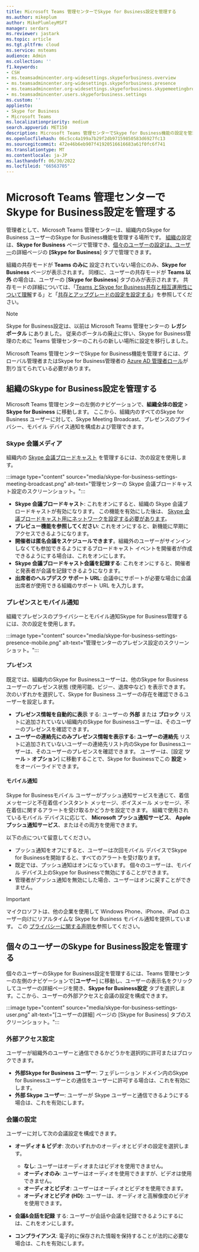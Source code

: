 ```yaml
---
title: Microsoft Teams 管理センターでSkype for Business設定を管理する
ms.author: mikeplum
author: MikePlumleyMSFT
manager: serdars
ms.reviewer: jastark
ms.topic: article
ms.tgt.pltfrm: cloud
ms.service: msteams
audience: Admin
ms.collection: ''
f1.keywords:
- CSH
- ms.teamsadmincenter.org-widesettings.skypeforbusiness.overview
- ms.teamsadmincenter.org-widesettings.skypeforbusiness.presence
- ms.teamsadmincenter.org-widesettings.skypeforbusiness.skypemeetingbroadcast
- ms.teamsadmincenter.users.skypeforbusiness.settings
ms.custom: ''
appliesto:
- Skype for Business
- Microsoft Teams
ms.localizationpriority: medium
search.appverid: MET150
description: Microsoft Teams 管理センターでSkype for Business機能の設定を管理する方法について説明します。
ms.openlocfilehash: 06c5cc4a199a7b29f2db97159850583d6927fc13
ms.sourcegitcommit: 472e46b6eb907f41920516616683a61f0fc6f741
ms.translationtype: MT
ms.contentlocale: ja-JP
ms.lasthandoff: 06/30/2022
ms.locfileid: "66563705"
---
```

# <a name="manage-skype-for-business-settings-in-the-microsoft-teams-admin-center"></a>Microsoft Teams 管理センターでSkype for Business設定を管理する

<!-- Bookmark used by Context Sensitive Help (CSH). Do not delete. -->
<a name="sfb-settings"> </a>
<!-- Do not remove the bookmark link above. -->

管理者として、Microsoft Teams 管理センターは、組織内のSkype for Business ユーザーのSkype for Business機能を管理する場所です。 [組織の](#manage-skype-for-business-settings-for-your-organization)設定は、**Skype for Business** ページで管理でき、[個々のユーザーの設定は、ユーザー](#manage-skype-for-business-settings-for-individual-users)の詳細ページの **[Skype for Business**] タブで管理できます。

組織の共存モードが **Teams のみに** 設定されていない場合にのみ、**Skype for Business** ページが表示されます。 同様に、ユーザーの共存モードが **Teams 以外** の場合は、ユーザーの [**Skype for Business**] タブのみが表示されます。 共存モードの詳細については、「[Teams とSkype for Business共存と相互運用性について理解](teams-and-skypeforbusiness-coexistence-and-interoperability.md)する」と「[共存とアップグレードの設定を設定する](setting-your-coexistence-and-upgrade-settings.md)」を参照してください。

> [!NOTE]
> Skype for Business設定は、以前は Microsoft Teams 管理センターの **レガシ ポータル** にありました。 従来のポータルの廃止に伴い、Skype for Business管理のために Teams 管理センターのこれらの新しい場所に設定を移行しました。

Microsoft Teams 管理センターでSkype for Business機能を管理するには、グローバル管理者またはSkype for Business管理者の [Azure AD 管理者ロール](/azure/active-directory/roles/permissions-reference)が割り当てられている必要があります。

## <a name="manage-skype-for-business-settings-for-your-organization"></a>組織のSkype for Business設定を管理する

Microsoft Teams 管理センターの左側のナビゲーションで、**組織全体の設定** > **Skype for Business** に移動します。 ここから、組織内のすべてのSkype for Business ユーザーに対して、Skype Meeting Broadcast、プレゼンスのプライバシー、モバイル デバイス通知を構成および管理できます。

### <a name="skype-meeting-broadcast"></a>Skype 会議メディア

<!-- Bookmark used by Context Sensitive Help (CSH). Do not delete. -->
<a name="sfb-org-wide-broadcast"> </a>
<!-- Do not remove the bookmark link above. -->

組織内の [Skype 会議ブロードキャスト](https://support.microsoft.com/office/what-is-a-skype-meeting-broadcast-c472c76b-21f1-4e4b-ab58-329a6c33757d) を管理するには、次の設定を使用します。

:::image type="content" source="media/skype-for-business-settings-meeting-broadcast.png" alt-text="管理センターの Skype 会議ブロードキャスト設定のスクリーンショット。":::

- **Skype 会議ブロードキャスト**: これをオンにすると、組織の Skype 会議ブロードキャストが有効になります。 この機能を有効にした後は、 [Skype 会議ブロードキャスト用にネットワークを設定する必要があります](/skypeforbusiness/set-up-your-network-for-skype-meeting-broadcast/set-up-your-network-for-skype-meeting-broadcast)。
- **プレビュー機能を参照してください**: これをオンにすると、新機能に早期にアクセスできるようになります。
- **開催者は匿名会議をスケジュールできます**。組織外のユーザーがサインインしなくても参加できるようにするブロードキャスト イベントを開催者が作成できるようにする場合は、これをオンにします。 
- **Skype 会議ブロードキャスト会議を記録する**: これをオンにすると、開催者と発表者が会議を記録できるようになります。  
- **出席者のヘルプデスク サポート URL**: 会議中にサポートが必要な場合に会議出席者が使用できる組織のサポート URL を入力します。

### <a name="presence-and-mobile-notifications"></a>プレゼンスとモバイル通知

<!-- Bookmark used by Context Sensitive Help (CSH). Do not delete. -->
<a name="sfb-org-wide-presence-mobile"> </a>
<!-- Do not remove the bookmark link above. -->


組織でプレゼンスのプライバシーとモバイル通知Skype for Business管理するには、次の設定を使用します。

:::image type="content" source="media/skype-for-business-settings-presence-mobile.png" alt-text="管理センターのプレゼンス設定のスクリーンショット。":::

#### <a name="presence"></a>プレゼンス

既定では、組織内のSkype for Businessユーザーは、他のSkype for Business ユーザーのプレゼンス状態 (使用可能、ビジー、退席中など) を表示できます。 次のいずれかを選択して、Skype for Business ユーザーの存在を確認できるユーザーを設定します。

- **プレゼンス情報を自動的に表示** する: ユーザーの **外部** または **ブロック** リストに追加されていない組織内のSkype for Businessユーザーは、そのユーザーのプレゼンスを確認できます。
- **ユーザーの連絡先にのみプレゼンス情報を表示する: ユーザーの連絡先** リストに追加されていないユーザーの連絡先リスト内のSkype for Businessユーザーは、そのユーザーのプレゼンスを確認できます。 ユーザーは、[設定 **ツール** > **オプション**] に移動することで、Skype for Businessでこの **設定** > をオーバーライドできます。

#### <a name="mobile-notifications"></a>モバイル通知

Skype for Businessモバイル ユーザーがプッシュ通知サービスを通じて、着信メッセージと不在着信インスタント メッセージ、ボイスメール メッセージ、不在着信に関するアラートを受け取るかどうかを設定できます。 組織で使用されているモバイル デバイスに応じて、 **Microsoft プッシュ通知サービス**、 **Apple プッシュ通知サービス**、またはその両方を使用できます。

以下の点について留意してください。

- プッシュ通知をオフにすると、ユーザーは次回モバイル デバイスでSkype for Businessを開始すると、すべてのアラートを受け取ります。
- 既定では、プッシュ通知はオンになっています。 個々のユーザーは、モバイル デバイス上のSkype for Businessで無効にすることができます。
- 管理者がプッシュ通知を無効にした場合、ユーザーはオンに戻すことができません。 

> [!IMPORTANT]
> マイクロソフトは、他の企業を使用して Windows Phone、iPhone、iPad のユーザー向けにリアルタイムな Skype for Business モバイル通知を提供しています。 この [プライバシーに関する声明を](https://go.microsoft.com/fwlink/p/?linkid=247732)参照してください。

## <a name="manage-skype-for-business-settings-for-individual-users"></a>個々のユーザーのSkype for Business設定を管理する

<!-- Bookmark used by Context Sensitive Help (CSH). Do not delete. -->
<a name="sfb-user-settings"> </a>
<!-- Do not remove the bookmark link above. -->

個々のユーザーのSkype for Business設定を管理するには、Teams 管理センターの左側のナビゲーションで[**ユーザー**] に移動し、ユーザーの表示名をクリックしてユーザーの詳細ページを開き、**Skype for Business設定** タブを選択します。ここから、ユーザーの外部アクセスと会議の設定を構成できます。

:::image type="content" source="media/skype-for-business-settings-user.png" alt-text="[ユーザーの詳細] ページの [Skype for Business] タブのスクリーンショット。":::

### <a name="external-access-settings"></a>外部アクセス設定

ユーザーが組織外のユーザーと通信できるかどうかを選択的に許可またはブロックできます。

- **外部Skype for Business ユーザー**: フェデレーション ドメイン内のSkype for Businessユーザーとの通信をユーザーに許可する場合は、これを有効にします。
- **外部 Skype ユーザー**: ユーザーが Skype ユーザーと通信できるようにする場合は、これを有効にします。 

### <a name="meeting-settings"></a>会議の設定

ユーザーに対して次の会議設定を構成できます。

- **オーディオ & ビデオ**: 次のいずれかのオーディオとビデオの設定を選択します。

    - **なし**: ユーザーはオーディオまたはビデオを使用できません。
    - **オーディオのみ**: ユーザーはオーディオを使用できますが、ビデオは使用できません。
    - **オーディオとビデオ**: ユーザーはオーディオとビデオを使用できます。
    - **オーディオとビデオ (HD)**: ユーザーは、オーディオと高解像度のビデオを使用できます。
    
- **会議&会話を記録** する: ユーザーが会話や会議を記録できるようにするには、これをオンにします。
- **コンプライアンス**: 電子的に保存された情報を保持することが法的に必要な場合は、これを有効にします。